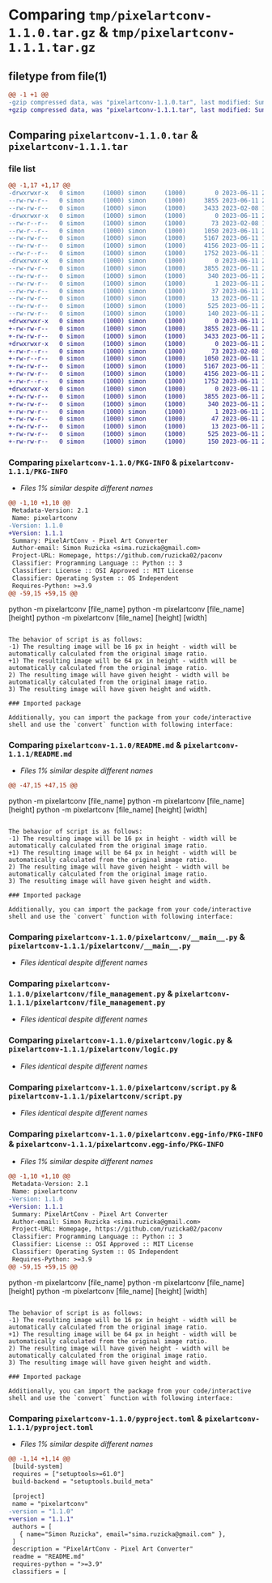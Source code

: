 # Comparing `tmp/pixelartconv-1.1.0.tar.gz` & `tmp/pixelartconv-1.1.1.tar.gz`

## filetype from file(1)

```diff
@@ -1 +1 @@
-gzip compressed data, was "pixelartconv-1.1.0.tar", last modified: Sun Jun 11 20:21:17 2023, max compression
+gzip compressed data, was "pixelartconv-1.1.1.tar", last modified: Sun Jun 11 20:36:52 2023, max compression
```

## Comparing `pixelartconv-1.1.0.tar` & `pixelartconv-1.1.1.tar`

### file list

```diff
@@ -1,17 +1,17 @@
-drwxrwxr-x   0 simon     (1000) simon     (1000)        0 2023-06-11 20:21:17.248993 pixelartconv-1.1.0/
--rw-rw-r--   0 simon     (1000) simon     (1000)     3855 2023-06-11 20:21:17.248993 pixelartconv-1.1.0/PKG-INFO
--rw-rw-r--   0 simon     (1000) simon     (1000)     3433 2023-02-08 14:41:43.000000 pixelartconv-1.1.0/README.md
-drwxrwxr-x   0 simon     (1000) simon     (1000)        0 2023-06-11 20:21:17.248993 pixelartconv-1.1.0/pixelartconv/
--rw-r--r--   0 simon     (1000) simon     (1000)       73 2023-02-08 13:22:29.000000 pixelartconv-1.1.0/pixelartconv/__init__.py
--rw-r--r--   0 simon     (1000) simon     (1000)     1050 2023-06-11 20:20:52.000000 pixelartconv-1.1.0/pixelartconv/__main__.py
--rw-rw-r--   0 simon     (1000) simon     (1000)     5167 2023-06-11 17:08:43.000000 pixelartconv-1.1.0/pixelartconv/file_management.py
--rw-rw-r--   0 simon     (1000) simon     (1000)     4156 2023-06-11 20:17:04.000000 pixelartconv-1.1.0/pixelartconv/logic.py
--rw-r--r--   0 simon     (1000) simon     (1000)     1752 2023-06-11 17:09:50.000000 pixelartconv-1.1.0/pixelartconv/script.py
-drwxrwxr-x   0 simon     (1000) simon     (1000)        0 2023-06-11 20:21:17.248993 pixelartconv-1.1.0/pixelartconv.egg-info/
--rw-rw-r--   0 simon     (1000) simon     (1000)     3855 2023-06-11 20:21:17.000000 pixelartconv-1.1.0/pixelartconv.egg-info/PKG-INFO
--rw-rw-r--   0 simon     (1000) simon     (1000)      340 2023-06-11 20:21:17.000000 pixelartconv-1.1.0/pixelartconv.egg-info/SOURCES.txt
--rw-rw-r--   0 simon     (1000) simon     (1000)        1 2023-06-11 20:21:17.000000 pixelartconv-1.1.0/pixelartconv.egg-info/dependency_links.txt
--rw-rw-r--   0 simon     (1000) simon     (1000)       37 2023-06-11 20:21:17.000000 pixelartconv-1.1.0/pixelartconv.egg-info/requires.txt
--rw-rw-r--   0 simon     (1000) simon     (1000)       13 2023-06-11 20:21:17.000000 pixelartconv-1.1.0/pixelartconv.egg-info/top_level.txt
--rw-rw-r--   0 simon     (1000) simon     (1000)      525 2023-06-11 20:19:48.000000 pixelartconv-1.1.0/pyproject.toml
--rw-rw-r--   0 simon     (1000) simon     (1000)      140 2023-06-11 20:21:17.248993 pixelartconv-1.1.0/setup.cfg
+drwxrwxr-x   0 simon     (1000) simon     (1000)        0 2023-06-11 20:36:52.489938 pixelartconv-1.1.1/
+-rw-rw-r--   0 simon     (1000) simon     (1000)     3855 2023-06-11 20:36:52.489938 pixelartconv-1.1.1/PKG-INFO
+-rw-rw-r--   0 simon     (1000) simon     (1000)     3433 2023-06-11 20:24:18.000000 pixelartconv-1.1.1/README.md
+drwxrwxr-x   0 simon     (1000) simon     (1000)        0 2023-06-11 20:36:52.489938 pixelartconv-1.1.1/pixelartconv/
+-rw-r--r--   0 simon     (1000) simon     (1000)       73 2023-02-08 13:22:29.000000 pixelartconv-1.1.1/pixelartconv/__init__.py
+-rw-r--r--   0 simon     (1000) simon     (1000)     1050 2023-06-11 20:20:52.000000 pixelartconv-1.1.1/pixelartconv/__main__.py
+-rw-rw-r--   0 simon     (1000) simon     (1000)     5167 2023-06-11 17:08:43.000000 pixelartconv-1.1.1/pixelartconv/file_management.py
+-rw-rw-r--   0 simon     (1000) simon     (1000)     4156 2023-06-11 20:17:04.000000 pixelartconv-1.1.1/pixelartconv/logic.py
+-rw-r--r--   0 simon     (1000) simon     (1000)     1752 2023-06-11 17:09:50.000000 pixelartconv-1.1.1/pixelartconv/script.py
+drwxrwxr-x   0 simon     (1000) simon     (1000)        0 2023-06-11 20:36:52.489938 pixelartconv-1.1.1/pixelartconv.egg-info/
+-rw-rw-r--   0 simon     (1000) simon     (1000)     3855 2023-06-11 20:36:52.000000 pixelartconv-1.1.1/pixelartconv.egg-info/PKG-INFO
+-rw-rw-r--   0 simon     (1000) simon     (1000)      340 2023-06-11 20:36:52.000000 pixelartconv-1.1.1/pixelartconv.egg-info/SOURCES.txt
+-rw-rw-r--   0 simon     (1000) simon     (1000)        1 2023-06-11 20:36:52.000000 pixelartconv-1.1.1/pixelartconv.egg-info/dependency_links.txt
+-rw-rw-r--   0 simon     (1000) simon     (1000)       47 2023-06-11 20:36:52.000000 pixelartconv-1.1.1/pixelartconv.egg-info/requires.txt
+-rw-rw-r--   0 simon     (1000) simon     (1000)       13 2023-06-11 20:36:52.000000 pixelartconv-1.1.1/pixelartconv.egg-info/top_level.txt
+-rw-rw-r--   0 simon     (1000) simon     (1000)      525 2023-06-11 20:36:32.000000 pixelartconv-1.1.1/pyproject.toml
+-rw-rw-r--   0 simon     (1000) simon     (1000)      150 2023-06-11 20:36:52.489938 pixelartconv-1.1.1/setup.cfg
```

### Comparing `pixelartconv-1.1.0/PKG-INFO` & `pixelartconv-1.1.1/PKG-INFO`

 * *Files 1% similar despite different names*

```diff
@@ -1,10 +1,10 @@
 Metadata-Version: 2.1
 Name: pixelartconv
-Version: 1.1.0
+Version: 1.1.1
 Summary: PixelArtConv - Pixel Art Converter
 Author-email: Simon Ruzicka <sima.ruzicka@gmail.com>
 Project-URL: Homepage, https://github.com/ruzicka02/paconv
 Classifier: Programming Language :: Python :: 3
 Classifier: License :: OSI Approved :: MIT License
 Classifier: Operating System :: OS Independent
 Requires-Python: >=3.9
@@ -59,15 +59,15 @@
 ```
 python -m pixelartconv [file_name]
 python -m pixelartconv [file_name] [height]
 python -m pixelartconv [file_name] [height] [width]
 ```
 
 The behavior of script is as follows:
-1) The resulting image will be 16 px in height - width will be automatically calculated from the original image ratio.
+1) The resulting image will be 64 px in height - width will be automatically calculated from the original image ratio.
 2) The resulting image will have given height - width will be automatically calculated from the original image ratio.
 3) The resulting image will have given height and width.
 
 ### Imported package
 
 Additionally, you can import the package from your code/interactive shell and use the `convert` function with following interface:
```

### Comparing `pixelartconv-1.1.0/README.md` & `pixelartconv-1.1.1/README.md`

 * *Files 1% similar despite different names*

```diff
@@ -47,15 +47,15 @@
 ```
 python -m pixelartconv [file_name]
 python -m pixelartconv [file_name] [height]
 python -m pixelartconv [file_name] [height] [width]
 ```
 
 The behavior of script is as follows:
-1) The resulting image will be 16 px in height - width will be automatically calculated from the original image ratio.
+1) The resulting image will be 64 px in height - width will be automatically calculated from the original image ratio.
 2) The resulting image will have given height - width will be automatically calculated from the original image ratio.
 3) The resulting image will have given height and width.
 
 ### Imported package
 
 Additionally, you can import the package from your code/interactive shell and use the `convert` function with following interface:
```

### Comparing `pixelartconv-1.1.0/pixelartconv/__main__.py` & `pixelartconv-1.1.1/pixelartconv/__main__.py`

 * *Files identical despite different names*

### Comparing `pixelartconv-1.1.0/pixelartconv/file_management.py` & `pixelartconv-1.1.1/pixelartconv/file_management.py`

 * *Files identical despite different names*

### Comparing `pixelartconv-1.1.0/pixelartconv/logic.py` & `pixelartconv-1.1.1/pixelartconv/logic.py`

 * *Files identical despite different names*

### Comparing `pixelartconv-1.1.0/pixelartconv/script.py` & `pixelartconv-1.1.1/pixelartconv/script.py`

 * *Files identical despite different names*

### Comparing `pixelartconv-1.1.0/pixelartconv.egg-info/PKG-INFO` & `pixelartconv-1.1.1/pixelartconv.egg-info/PKG-INFO`

 * *Files 1% similar despite different names*

```diff
@@ -1,10 +1,10 @@
 Metadata-Version: 2.1
 Name: pixelartconv
-Version: 1.1.0
+Version: 1.1.1
 Summary: PixelArtConv - Pixel Art Converter
 Author-email: Simon Ruzicka <sima.ruzicka@gmail.com>
 Project-URL: Homepage, https://github.com/ruzicka02/paconv
 Classifier: Programming Language :: Python :: 3
 Classifier: License :: OSI Approved :: MIT License
 Classifier: Operating System :: OS Independent
 Requires-Python: >=3.9
@@ -59,15 +59,15 @@
 ```
 python -m pixelartconv [file_name]
 python -m pixelartconv [file_name] [height]
 python -m pixelartconv [file_name] [height] [width]
 ```
 
 The behavior of script is as follows:
-1) The resulting image will be 16 px in height - width will be automatically calculated from the original image ratio.
+1) The resulting image will be 64 px in height - width will be automatically calculated from the original image ratio.
 2) The resulting image will have given height - width will be automatically calculated from the original image ratio.
 3) The resulting image will have given height and width.
 
 ### Imported package
 
 Additionally, you can import the package from your code/interactive shell and use the `convert` function with following interface:
```

### Comparing `pixelartconv-1.1.0/pyproject.toml` & `pixelartconv-1.1.1/pyproject.toml`

 * *Files 1% similar despite different names*

```diff
@@ -1,14 +1,14 @@
 [build-system]
 requires = ["setuptools>=61.0"]
 build-backend = "setuptools.build_meta"
 
 [project]
 name = "pixelartconv"
-version = "1.1.0"
+version = "1.1.1"
 authors = [
   { name="Simon Ruzicka", email="sima.ruzicka@gmail.com" },
 ]
 description = "PixelArtConv - Pixel Art Converter"
 readme = "README.md"
 requires-python = ">=3.9"
 classifiers = [
```

